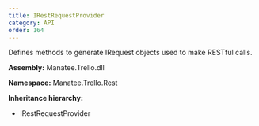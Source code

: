 ```yaml
---
title: IRestRequestProvider
category: API
order: 164
---
```


Defines methods to generate IRequest objects used to make RESTful calls.

**Assembly:** Manatee.Trello.dll

**Namespace:** Manatee.Trello.Rest

**Inheritance hierarchy:**

- IRestRequestProvider


